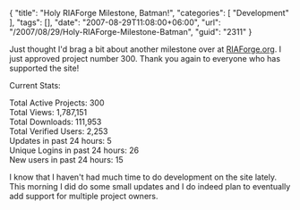 {
	"title": "Holy RIAForge Milestone, Batman!",
	"categories": [
		"Development"
	],
	"tags": [],
	"date": "2007-08-29T11:08:00+06:00",
	"url": "/2007/08/29/Holy-RIAForge-Milestone-Batman",
	"guid": "2311"
}

Just thought I'd brag a bit about another milestone over at <a href="http://www.riaforge.org">RIAForge.org</a>. I just approved project number 300. Thank you again to everyone who has supported the site! 

Current Stats:

Total Active Projects: 300<br>
Total Views: 1,787,151<br>
Total Downloads: 111,953<br>
Total Verified Users: 2,253<br>
Updates in past 24 hours: 5<br>
Unique Logins in past 24 hours: 26<br>
New users in past 24 hours: 15<br>

I know that I haven't had much time to do development on the site lately. This morning I did do some small updates and I do indeed plan to eventually add support for multiple project owners.